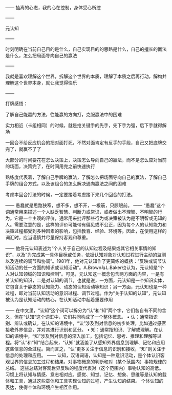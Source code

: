 ——
抽离的心态，我的心在控制，身体受心所控

——

元认知

——

时刻明确在当前自己目的是什么，自己实现目的的思路是什么，自己的擅长的赢法是什么，怎么把局面导向自己的赢法

——

我就是喜欢理解这个世界，拆解这个世界的本质，理解了本质之后再行动，解构并理解这个世界本身，就让我觉得快乐

——

打牌感悟：

了解自己能赢的方法，往能赢的方向打，克服赢法中的困难

实力相近（卡组相同）的时候，就是抢关键手的先手，先下手为强，后下手就得解场

一回合不给反应机会的把对面打死，不然对面肯定有反手的手段，自己又把底牌交完了，就赢不了了

大部分的时间要花在怎么决策上，决策怎么导向自己的赢法，而不是怎么应对当前的场面，决策完了，在时间用完之前快速执行

熟练度代表着，了解自己手牌的赢法，了解怎么把场面导向自己的赢法，了解自己手牌的组合方式，以及该组合的怎么解决通向赢法之间的困难

考虑本回合打法的时候，一定要接着考虑接下来几个回合的打法。

——
愚蠢就是思路狭窄，想不多，想不开，一根筋，只顾眼前。
——
“愚蠢”这个词通常用来描述一个人缺乏智慧、判断力或常识，或者做出不理智、不明智的行为。它是一个主观的评价，通常用来批评那些行为或决策被认为是不明智或无知的人。需要注意的是，这样的评价可能带有偏见或不公正，因为每个人的认知能力和决策过程都受到多种因素的影响，包括教育、经验、环境等。因此，在使用这样的词汇时，应当谨慎并尽量保持客观和尊重。

——
他将元认知表述为“个人关于自己的认知过程及结果或其它相关事情的知识”，以及“为完成某一具体目标或任务，依据认知对象对认知过程进行主动的监测以及连续的调节和协调”。1981年，他对元认知作了更简练的概括：“反映或调节认知活动的任一方面的知识或认知活动”。A.Brown与L.Baker也认为，元认知是“个人对认知领域的知识和控制”。可见，元认知这一概念包含两方面的内容，一是有关认知的知识，二是对认知的调节。也就是说，一方面，元认知是一个知识实体，它包含关于静态的认知能力、动态的认知活动等知识；另一方面，元认知也是一种过程，即对当前认知活动的意识过程、调节过程。作为“关于认知的认知”，元认知被认为是认知活动的核心，在认知活动中起着重要作用

——
在中文里，“认知”这个词可以拆分为“认”和“知”两个字，它们各自有不同的含义，但在“认知”这个词汇中，它们共同构成了一个整体概念。
• 认：通常指识别、辨认或确认。在认知的语境中，“认”涉及到对信息的初步处理，比如通过感官接收外界信息，并对其进行识别和区分。
• 知：通常指知识、了解或理解。在认知的语境中，“知”涉及到对信息的深入加工，包括记忆、思考、推理和理解等过程。将“认”和“知”结合起来，“认知”就涵盖了从感知外界信息到理解、记忆和应用这些信息的全过程。简而言之，“认”更多关注于信息的识别和接收，“知”则关注于信息的处理和应用。
——
认知，汉语词语，认知是一种意识活动，是个体认识客观世界的信息加工过程和结果，对事物概念的判断和对（某个范围内）事物规律的总结。
这些总结对客观世界反映的程度代表对（这个范围内）事物认知的高低。
习惯上将认知与情感、意志相对应。感觉、知觉、记忆、想象、思维等是认知的载体和工具，通过这些载体和工具实现认知的过程，产生认知的结果。
个体认知的表达，使得个体和环境产生相互作用。
